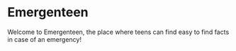 # Emergenteen
Welcome to Emergenteen, the place where teens can find easy to find facts in case of an emergency!
